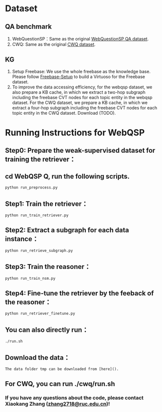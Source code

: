
# Dataset
## QA benchmark
1. WebQuestionSP：Same as the original [WebQuestionSP QA dataset](https://www.microsoft.com/en-us/download/details.aspx?id=52763).
2. CWQ: Same as the original [CWQ dataset](https://allenai.org/data/complexwebquestions).

## KG
1. Setup Freebase: We use the whole freebase as the knowledge base. Please follow [Freebase-Setup](https://github.com/dki-lab/Freebase-Setup) to build a Virtuoso for the Freebase dataset. 
2. To improve the data accessing efficiency, for the webqsp dataset, we also prepare a KB cache, in which we extract a two-hop subgraph including the freebase CVT nodes for each topic entity in the webqsp dataset. For the CWQ dataset, we prepare a KB cache, in which we extract a four-hop subgraph including the freebase CVT nodes for each topic entity in the CWQ dataset. Download (TODO).

# Running Instructions for WebQSP
## Step0: Prepare the weak-supervised dataset for training the retriever：
## cd WebQSP Q, run the following scripts.

    python run_preprocess.py

## Step1: Train the retriever：

    python run_train_retriever.py

## Step2: Extract a subgraph for each data instance：

    python run_retrieve_subgraph.py

## Step3: Train the reasoner：

    python run_train_nsm.py

## Step4: Fine-tune the retriever by the feeback of the reasoner：

    python run_retriever_finetune.py

## You can also directly run：
    
    ./run.sh

## Download the data：
    
    The data folder tmp can be downloaded from [here]().

## For CWQ, you can run ./cwq/run.sh
       
### If you have any questions about the code, please contact Xiaokang Zhang (zhang2718@ruc.edu.cn)! 


